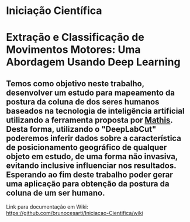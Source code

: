 # Iniciação Científica

# Extração e Classificação de Movimentos Motores: Uma Abordagem Usando Deep Learning

## Temos como objetivo neste trabalho, desenvolver um estudo para mapeamento da postura da coluna de dos seres humanos baseados na tecnologia de inteligência artificial utilizando a ferramenta proposta por [Mathis](https://www.nature.com/articles/s41593-018-0209-y). Desta forma, utilizando o "DeepLabCut" poderemos inferir dados sobre a característica de posicionamento geográfico de qualquer objeto em estudo, de uma forma não invasiva, evitando inclusive influenciar nos resultados. Esperando ao fim deste trabalho poder gerar uma aplicação para obtenção da postura da coluna de um ser humano.


Link para documentação em Wiki: https://github.com/brunocesarti/Iniciacao-Cientifica/wiki
